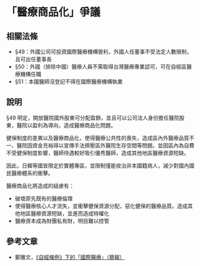 # 「醫療商品化」爭議

## 相關法條

* §49：外國公司可投資國際醫療機構營利，外國人任董事不受法定人數限制，且可出任董事長
* §50：外國（排除中國）醫療人員不需取得台灣醫療專業認可，可在自經區醫療機構任職
* §51：本國醫師沒登記不得在國際醫療機構執業

## 說明

§49 明定，開放醫院國外股東可分配盈餘，並且可以公司法人身份擔任醫院股東，醫院以盈利為導向，造成醫療商品化問題。

健保制度的差異以及醫療商品化，使得醫療公共性的喪失，造成區內外醫療品質不一、醫院因資金充裕得以宣傳手法擠壓區外醫院生存空間等問題。並因區內為自費不受健保制度影響，醫師待遇較好吸引優秀醫師，造成其他地區醫療資源短缺。

因此，日韓等國皆限定於實體專區，並限制僅能收治非本國籍病人，減少對國內國民醫療體系的衝擊。

醫療商品化將造成的疑慮有：

* 破壞原先既有的醫療倫理
* 使得醫療核心人才流失，並衝擊健保資源分配，惡化健保的醫療品質。造成其他地區醫療資源短缺，並進而造成特權化
* 醫療資本成為財團私有財，明目難以控管

## 參考文章

* 鄭雅文，[《自經條例》下的「國際醫療」（簡報）](http://homepage.ntu.edu.tw/~ntuperc/conference-1-files/20140508_8.pdf)